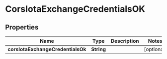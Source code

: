 # CorsIotaExchangeCredentialsOK

## Properties

| Name                              | Type       | Description | Notes      |
| --------------------------------- | ---------- | ----------- | ---------- |
| **corsIotaExchangeCredentialsOk** | **String** |             | [optional] |
